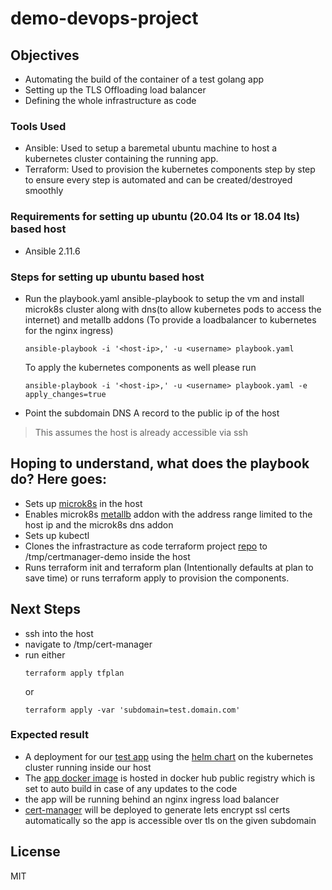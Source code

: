 # demo-devops-project

## Objectives

-  Automating the build of the container of a test golang app
-  Setting up the TLS Offloading load balancer
-  Defining the whole infrastructure as code

### Tools Used
- Ansible: Used to setup a baremetal ubuntu machine to host a kubernetes cluster containing the running app.
- Terraform: Used to provision the kubernetes components step by step to ensure every step is automated and can be created/destroyed smoothly

### Requirements for setting up ubuntu (20.04 lts or 18.04 lts) based host 
- Ansible 2.11.6
### Steps for setting up ubuntu based host 
- Run the playbook.yaml ansible-playbook to setup the vm and install microk8s cluster along with dns(to allow kubernetes pods to access the internet) and metallb addons (To provide a loadbalancer to kubernetes for the nginx ingress)
    ```
    ansible-playbook -i '<host-ip>,' -u <username> playbook.yaml 
    ```
    
    To apply the kubernetes components as well please run
    ```
    ansible-playbook -i '<host-ip>,' -u <username> playbook.yaml -e apply_changes=true
    ```
- Point the subdomain DNS A record to the public ip of the host

> This assumes the host is already accessible via ssh

## Hoping to understand, what does the playbook do? Here goes:
- Sets up [microk8s](https://microk8s.io/) in the host
- Enables microk8s [metallb](https://metallb.universe.tf/) addon with the address range limited to the host ip and the microk8s dns addon
- Sets up kubectl
- Clones the infrastracture as code terraform project [repo](https://github.com/ahsang/certmanager-demo) to /tmp/certmanager-demo inside the host
- Runs terraform init and terraform plan (Intentionally defaults at plan to save time) or runs terraform apply to provision the components.


## Next Steps
- ssh into the host
- navigate to /tmp/cert-manager
- run either
    ```
    terraform apply tfplan
    ```
    or 
    ```
    terraform apply -var 'subdomain=test.domain.com'

### Expected result
- A deployment for our [test app](https://github.com/ahsang/golang-cicd) using the [helm chart](https://github.com/ahsang/certmanager-demo/tree/master/outyet) on the kubernetes cluster running inside our host
- The [app docker image](https://hub.docker.com/repository/docker/ahsangondal/golang-cicd) is hosted in docker hub public registry which is set to auto build in case of any updates to the code
- the app will be running behind an nginx ingress load balancer
- [cert-manager](https://cert-manager.io/) will be deployed to generate lets encrypt ssl certs automatically so the app is accessible over tls on the given subdomain



## License

MIT

